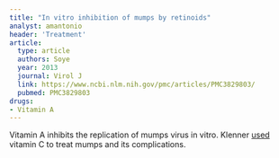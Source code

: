 ```yaml
---
title: "In vitro inhibition of mumps by retinoids"
analyst: amantonio
header: 'Treatment'
article:
  type: article
  authors: Soye
  year: 2013
  journal: Virol J
  link: https://www.ncbi.nlm.nih.gov/pmc/articles/PMC3829803/
  pubmed: PMC3829803
drugs:
- Vitamin A
---
```


Vitamin A inhibits the replication of mumps virus in vitro.
Klenner [used](https://www.seanet.com/~alexs/ascorbate/194x/klenner-fr-southern_med_surg-1949-v111-n7-p209.htm) vitamin C to treat mumps and its complications.
